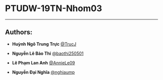 # PTUDW-19TN-Nhom03

-----------------------------------------

## Authors:
- **Huỳnh Ngô Trung Trực** [@TrucJ](https://github.com/TrucJ)

- **Nguyễn Lê Bảo Thi** [@baothi250501](https://github.com/baothi250501)

- **Lê Phạm Lan Anh** [@AnnieLe09](https://github.com/AnnieLe09)

- **Nguyễn Đại Nghĩa** [@nghiaump](https://github.com/nghiaump)
